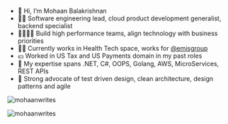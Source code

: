 - 👋 Hi, I’m Mohaan Balakrishnan
- 🧑‍💻 Software engineering lead, cloud product development generalist, backend specialist
- 👨‍👩‍👧‍👦 Build high performance teams, align technology with business priorities 
- 🧑‍⚕️ Currently works in Health Tech space, works for [@emisgroup](https://github.com/emisgroup)
- 💴 Worked in US Tax and US Payments domain in my past roles
- 👀 My expertise spans .NET, C#, OOPS, Golang, AWS, MicroServices, REST APIs
- 🚀 Strong advocate of test driven design, clean architecture, design patterns and agile

<p align="left"> <img src="https://komarev.com/ghpvc/?username=mohaanwrites" alt="mohaanwrites" /> </p>

<p align="left">  
  <img src="https://github-readme-stats.vercel.app/api?username=mohaanwrites&show_icons=false" alt="mohaanwrites" />
</p>

